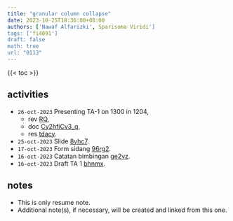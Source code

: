 ```yaml
---
title: "granular column collapse"
date: 2023-10-25T18:36:00+08:00
authors: ['Nawaf Alfarizki', Sparisoma Viridi']
tags: ['fi4091']
draft: false
math: true
url: "0113"
---
```

{{< toc >}}


## activities
+ `26-oct-2023` Presenting TA-1 on 1300 in 1204,
  - rev [RQ](https://www.itb.ac.id/staf/profil/muhammad-rizqie-arbie),
  - doc [Cy2hfjCv3_q](https://www.instagram.com/p/Cy2hfjCv3_q/),
  - res [tdacy](https://osf.io/tdacy).
+ `25-oct-2023` Slide [8yhc7](https://osf.io/8yhc7).
+ `17-oct-2023` Form sidang [96rg2](https://osf.io/96rg2).
+ `16-oct-2023` Catatan bimbingan [ge2vz](https://osf.io/ge2vz).
+ `16-oct-2023` Draft TA 1 [bhnmx](https://osf.io/bhnmx).



## notes
+ This is only resume note.
+ Additional note(s), if necessary, will be created and linked from this one.
